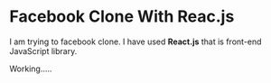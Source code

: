 # Facebook Clone With Reac.js
I am trying to facebook clone. I have used <strong>React.js</strong> that is front-end JavaScript library.

Working.....
